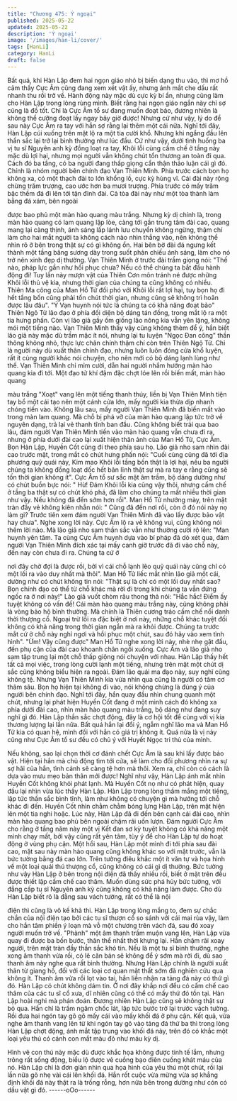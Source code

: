 ```yaml
---
title: "Chương 475: Ý ngoại"
published: 2025-05-22
updated: 2025-05-22
description: 'Ý ngoại'
image: '/images/han-li/cover/'
tags: [HanLi]
category: HanLi
draft: false
---
```


Bất quá, khi Hàn Lập đem hai ngọn giáo nhỏ bị biến dạng thu vào,
thì mơ hồ cảm thấy Cực Âm cũng đang xem xét vật ấy, nhưng
ánh mắt che dấu rất nhanh thu rồi trở về.
Hành động này mặc dù cực kỳ bí ẩn, nhưng cũng làm cho Hàn
Lập trong lòng rùng mình.
Biết rằng hai ngọn giáo ngắn này chỉ sợ cũng là đồ tốt. Chỉ là Cực
Âm tổ sư đang muốn đoạt bảo, đương nhiên là không thể cưỡng
đoạt lấy ngay bây giờ được!
Nhưng cứ như vậy, lý do để sau này Cực Âm ra tay với hắn sợ
rằng lại thêm một cái nữa.
Nghĩ tới đây, Hàn Lập cúi xuống trên mặt lộ ra một tia cười khổ.
Nhưng khi ngẩng đầu lên thần sắc lại trở lại bình thường như lúc
đầu.
Cứ như vậy, dưới tình huống ba vị tu sĩ Nguyên anh kỳ đồng loạt
ra tay, Khôi lỗi cùng cấm chế ở tầng này mặc dù lợi hại, nhưng
mọi người vẫn không chút tổn thương an toàn đi qua.
Cách đó ba tầng, có ba người đang thấp giọng cẩn thận thảo luận
cái gì đó. Chính là nhóm người bên chính đạo Vạn Thiên Minh.
Phía trước cách bọn họ không xa, có một thạch đài to lớn khổng
lồ, cực kỳ hùng vĩ.
Cái đài này rộng chừng trăm trượng, cao ước hơn ba mươi
trượng. Phía trước có mấy trăm bậc thềm đá đi lên tới tận đỉnh
đài.
Cả tòa đài này như một tòa thành làm bằng đá xám, bên ngoài

được bao phủ một màn hào quang màu trắng.
Nhưng kỳ dị chính là, trong màn hào quang có lam quang lập lòe,
càng tới gần trung tâm đài cao, quang mang lại càng thịnh, ánh
sáng lấp lánh lưu chuyển không ngừng, thậm chí làm cho hai mắt
người ta không cách nào nhìn thẳng vào, nên không thể nhìn rõ ở
bên trong thật sự có gì không ổn.
Hai bên bờ đài đá ngưng kết thành một tầng băng sương dày
trong suốt phản chiếu ánh sáng, làm cho nó trở nên xinh đẹp dị
thường.
Vạn Thiên Minh ở trước đài trầm giọng nói: "Thế nào, pháp lực
gần như hồi phục chưa? Nếu có thể chúng ta bắt đầu hành động
đi! Tuy lần này mượn vật của Thiên Cơn môn tránh né được
những Khôi lỗi thủ vệ kia, nhưng thời gian của chúng ta cũng
không có nhiều. Thiên Ma công của Man Hồ Tử đối phó với Khôi
lỗi rất lợi hại, tuy bọn họ đi hết tầng bốn cũng phải tốn chút thời
gian, nhưng cũng sẽ không trì hoãn được lâu đâu".
"Ý Vạn huynh nói tức là chúng ta có khả năng đoạt bảo" Thiên
Ngô Tử lão đạo ở phía đối diện bộ dáng tán đồng, trong mắt lộ ra
một tia hưng phấn.
Còn vị lão giả gầy ốm giống lão nông kia vẫn yên lặng, không mói
một tiếng nào.
Vạn Thiên Minh thấy vậy cũng không thèm để ý, hắn biết lão giả
này mặc dù trầm mặc ít nói, nhưng lại tu luyện "Ngọc Đan công"
thần thông không nhỏ, thực lực chân chính thậm chí còn trên
Thiên Ngộ Tử.
Chỉ là người này dù xuất thân chính đạo, nhưng luôn luôn đóng
cửa khổ luyện, rất ít cùng người khác nói chuyện, cho nên mới có
bộ dáng lạnh lùng như thế.
Vạn Thiên Minh chỉ mỉm cười, dẫn hai người nhắm hướng màn
hào quang kia đi tới.
Một đạo tử khí đậm đặc chợt lóe lên rồi biến mất, màn hào quang

màu trắng "Xoạt" vang lên một tiếng thanh thúy, liền bị Vạn Thiên
Minh tiện tay bổ một cái tạo nên một cánh cửa lớn, mấy người kia
thừa dịp nhanh chóng tiến vào.
Không lâu sau, mấy người Vạn Thiên Minh đã biến mất vào trong
màn lam quang.
Mà chỗ bị phá vỡ của màn hào quang lập tức trở về nguyên
dạng, trả lại vẻ thanh tĩnh ban đầu.
Cũng không biết trải qua bao lâu, đám người Vạn Thiên Minh tiến
vào màn hào quang vẫn chưa đi ra, nhưng ở phía dưới đài cao lại
xuất hiện thân ảnh của Man Hồ Tử, Cực Âm.
Bọn Hàn Lập, Huyền Cốt cũng đi theo phía sau họ.
Lão giả nho sam nhìn đài cao trước mặt, trong mắt có chút hưng
phấn nói: "Cuối cùng cũng đã tới địa phương quỷ quái này, Kim
mao Khôi lỗi tầng bốn thật là lợi hại, nếu ba người chúng ta không
đồng loạt dốc hết bãn lĩnh thật sự mà ra tay e rằng cũng sẽ tốn
thời gian không ít".
Cực Âm tổ sư sắc mặt âm trầm, bộ dáng dường như có chút
buồn bực nói: " Hừ! Đám Khôi lỗi kia cũng vậy thôi, nhưng cấm
chế ở tầng ba thật sự có chút khó phá, đã làm cho chúng ta mất
nhiều thời gian như vậy. Nếu không đã đến sớm hơn rồi".
Man Hồ Tử nhướng mày, trên mặt tràn đầy vẻ không kiên nhẫn
nói: " Cũng đã đến nơi rồi, còn ở đó nói này nọ làm gi? Trước tiên
xem đám người Vạn Thiên Minh đã vào lấy được bảo vật hay
chưa".
Nghe xong lời này. Cực Âm lộ ra vẻ không vui, cũng không nói
thêm lời nào.
Mà lão giả nho sam thần sắc vẫn như thường cười rộ lên:
"Man huynh yên tâm. Ta cùng Cực Âm huynh dựa vào bí pháp đã
dò xét qua, đám người Vạn Thiên Minh đích xác tại mấy canh giờ
trước đã đi vào chỗ này, đến nay còn chưa đi ra. Chúng ta cứ ở

nơi đây chờ đợi là được rồi, bởi vì cái chỗ lạnh lẽo quỷ quái này
cũng chỉ có một lối ra vào duy nhất mà thôi".
Man Hồ Tử liếc mắt nhìn lão giả một cái, dường như có chút
không tin nói: "Thật sự là chỉ có một lối duy nhất sao? Bọn chính
đạo có thể từ chỗ khác mà rời đi trong khi chúng ta vẫn đứng
ngốc ra ở nơi này!"
Lảo giã vuốt chòm râu thong thả nói: "Hắc hắc! Điểm ấy tuyệt
không có vấn đề! Cái màn hào quang màu trắng này, cũng không
phài là vòng bảo hộ bình thường. Mà chính là Thiên cương tráo
cấm chế nổi danh thời thượng cổ. Ngoại trừ lối ra đặc biệt ở nơi
này, những chỗ khác tuyệt đối không có khả năng trong thời gian
ngắn mà ra khỏi được. Chúng ta trước mắt cứ ở chỗ này nghỉ
ngơi và hồi phục một chút, sau đó hãy vào xem tình hình".
"Ừm! Vậy cũng được" Man Hồ Tử nghe xong lời này, nhè nhẹ gật
đầu, đến phụ cận của đài cao khoanh chân ngồi xuống.
Cực Âm và lão giả nho sam tập trung lại một chỗ thấp giộng nói
chuyện với nhau.
Hàn Lập thấy hết tất cả mọi việc, trong lòng cười lạnh một tiếng,
nhưng trên mặt một chút dị sắc cũng không biểu hiện ra ngoài.
Đám lão quái ma đạo này, suy nghĩ cũng không tệ. Nhưng Vạn
Thiên Minh kia vừa nhìn qua cũng là người có tâm cơ thâm sâu.
Bọn họ hiện tại không đi vào, nói không chừng là đúng ý của
người bên chính đạo.
Nghĩ tới đây, hắn quay đầu nhìn chung quanh một chút, nhưng lại
phát hiện Huyền Cốt đang ở một mình cách đó không xa phía
dưới đài cao, nhìn màn hào quang màu trắng, bộ dáng như đang
suy nghĩ gì đó.
Hàn Lập thần sắc chợt động, đây là cơ hội tốt để cùng với vị kia
thương lượng lại lần nữa. Bất quá hắn lại đổi ý, ngẫm nghĩ lão ma
và Man Hồ Tử kia có quan hệ, mình đối với hắn có giá trị không ít.
Quá nửa là vị này cũng như Cực Âm tổ sư đều có chủ ý với
Huyết Ngọc tri thù của mình.

Nếu không, sao lại chọn thời cơ đánh chết Cực Âm là sau khi lấy
được bảo vật.
Hiện tại hắn mà chủ động tìm tới cửa, sẽ làm cho đối phương
nhìn ra sự sợ hãi của hắn, tình cảnh sẽ càng tệ hơn mà thôi.
Xem ra, chỉ còn có cách là dựa vào mưu mẹo bản thân mới được!
Nghĩ như vậy, Hàn Lập ánh mắt nhìn Huyền Cốt không khỏi phát
lạnh. Mà Huyền Cốt nọ như có phát hiện, quay đầu lại nhìn vừa
lúc thấy Hàn Lập.
Hàn Lập trong lòng thầm mắng một tiếng, lập tức thần sắc bình
tĩnh, làm như không có chuyện gì mà hướng tới chỗ khác đi đến.
Huyền Cốt nhìn chằm chằm bóng lưng Hàn Lập, trên mặt hiện lên
một tia nghi hoặc.
Lúc này, Hàn Lập đã đi đến bên cạnh cái đài cao, nhìn màn hào
quang bao phủ bên ngoài chậm rãi uốn lượn.
Đám người Cực Âm cho rằng ở tầng năm này một vị Kết đan sơ
kỳ tuyệt không có khả năng một mình chạy mất, bởi vậy cũng rất
yên tâm, tùy ý để cho Hàn Lập tự do hoạt động ở vùng phụ cận.
Một hồi sau, Hàn Lập một mình đi tới phía sau đài cao, mặt sau
này màn hào quang cũng không khác so với mặt trước, vẫn là
bức tường bằng đá cao lớn.
Trên tường điêu khắc một ít văn tự và họa hình về một loại quái
thú thượng cổ, cũng không có cái gì dị thường.
Bức tường như vậy Hàn Lập ở bên trong nội điện đã thấy nhiều
rồi, biết ở mặt trên đều được thiết lập cấm chế cao thâm.
Muốn dùng sức phá hủy bức tường, với đẳng cấp tu sĩ Nguyên
anh kỳ cũng không có khả năng làm được.
Cho dù Hàn Lập biết rõ là đằng sau vách tường, rất có thể là nội

điện thì cũng là vô kế khả thi.
Hàn Lập trong lòng mắng to, đem sự chắc chắn của nội điện tạo
bởi các tu sĩ thượn cổ so sánh với cái mai rùa vậy, làm cho hắn
tâm phiền ý loạn mà vỗ một chương trên vách đá, sau đó xoay
người muốn trở về.
"Phành" một âm thanh trầm muộn vang lên, Hàn Lập vừa quay đi
được ba bốn bước, thân thể nhất thời khựng lại.
Hắn chậm rãi xoay người, trên mặt tràn đầy thần sắc khó tin.
Nếu là một tu sĩ bình thường, nghe xong âm thanh vừa rồi, có lẽ
căn bản sẽ không để ý sớm mà rời đi, dù sao thanh âm này nghe
qua rất bình thường.
Nhưng Hàn Lập chính là người xuất thân từ giang hồ, đối với các
loại cơ quan mật thất sớm đã nghiên cứu qua không ít.
Thanh âm vừa rồi lọt vào tai, hắn liền nhận ra tảng đá này có thứ
gì đó.
Hàn Lập có chút không dám tin.
Ở nơi đây khắp nơi đều có cấm chế cao thâm của các tu sĩ cổ
xưa, dĩ nhiên cũng có thể có mấy thứ đó tồn tại. Hàn Lập hoài
nghi mà phán đoán.
Đương nhiên Hàn Lập cũng sẽ không thật sự bỏ qua.
Hắn chỉ là trầm ngâm chốc lát, lập tức bước trở lại trước vách
tường.
Rồi đưa hai ngón tay gõ gõ mấy cái vào mấy khối đá ở phụ cận.
Kết quả, vừa nghe âm thanh vang lên từ khi ngón tay gõ vào tảng
đá thứ ba thì trong lòng Hàn Lập chợt động, ánh mắt tập trung
vào khối đá này, trên đó có khắc một loại yêu thú có cánh con mắt
màu đỏ như máu kỳ dị.

Hình vẽ con thú này mặc dù được khắc họa không được tinh tế
lắm, nhưng trông rất sống động, biểu lộ được vẻ cuồng bạo điên
cuồng khát máu của nó.
Hàn Lập chỉ là đơn giản nhìn qua họa hình của yêu thú một chút,
rồi lại lần nữa gõ nhẹ vài cái lên khối đá.
Hắn rốt cuộc vừa mừng vừa sợ khẳng định khối đá này thật ra là
trống rỗng, hơn nữa bên trong dường như cón có dấu vật gì đó.
------oOo------
